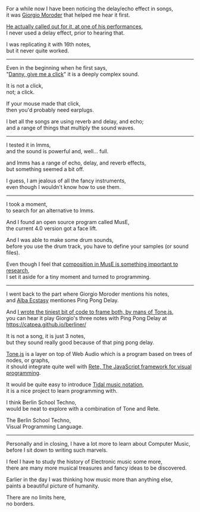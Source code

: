 For a while now I have been noticing the delay/echo effect in songs,\
it was [Giorgio Moroder](https://www.youtube.com/watch?v=BDgelEJwZoo) that helped me hear it first.

[He actually called out for it, at one of his performances](https://youtu.be/BDgelEJwZoo?t=90),\
I never used a delay effect, prior to hearing that.

I was replicating it with 16th notes,\
but it never quite worked.

---

Even in the beginning when he first says,\
"[Danny, give me a click](https://youtu.be/BDgelEJwZoo?t=44)" it is a deeply complex sound.

It is not a click,\
not; a click.

If your mouse made that click,\
then you'd probably need earplugs.

I bet all the songs are using reverb and delay, and echo;\
and a range of things that multiply the sound waves.

---

I tested it in lmms,\
and the sound is powerful and, well... full.

and lmms has a range of echo, delay, and reverb effects,\
but something seemed a bit off.

I guess, I am jealous of all the fancy instruments,\
even though I wouldn't know how to use them.

---

I took a moment,\
to search for an alternative to lmms.

And I found an open source program called MusE,\
the current 4.0 version got a face lift.

And I was able to make some drum sounds,\
before you use the drum track, you have to define your samples (or sound files).

Even though I feel that [composition in MusE is something important to research](https://www.youtube.com/watch?v=vRP8xdJ2p8A\&list=PLZ9h4Km-GCNYcylMk20a6ZbOSjDMYLEQa),\
I set it aside for a tiny moment and turned to programming.

---

I went back to the part where Giorgio Moroder mentions his notes,\
and [Alba Ecstasy](https://youtu.be/xvakybXzpVs?t=163) mentiones Ping Pong Delay.

And [I wrote the tiniest bit of code to frame both, by mans of Tone.js](https://github.com/catpea/berliner/blob/main/docs/index.html#L18),\
you can hear it play Giorgio's three notes with Ping Pong Delay at <https://catpea.github.io/berliner/>

It is not a song, it is just 3 notes,\
but they sound really good because of that ping pong delay.

[Tone.js](https://tonejs.github.io/) is a layer on top of Web Audio which is a program based on trees of nodes, or graphs,\
it should integrate quite well with [Rete, The JavaScript framework for visual programming](https://rete.js.org/).

It would be quite easy to introduce [Tidal music notation](https://tonejs.github.io/docs/14.7.77/Sequence),\
it is a nice project to learn programming with.

I think Berlin School Techno,\
would be neat to explore with a combination of Tone and Rete.

The Berlin School Techno,\
Visual Programming Language.

---

Personally and in closing, I have a lot more to learn about Computer Music,\
before I sit down to writing such marvels.

I feel I have to study the history of Electronic music some more,\
there are many more musical treasures and fancy ideas to be discovered.

Earlier in the day I was thinking how music more than anything else,\
paints a beautiful picture of humanity.

There are no limits here,\
no borders.
